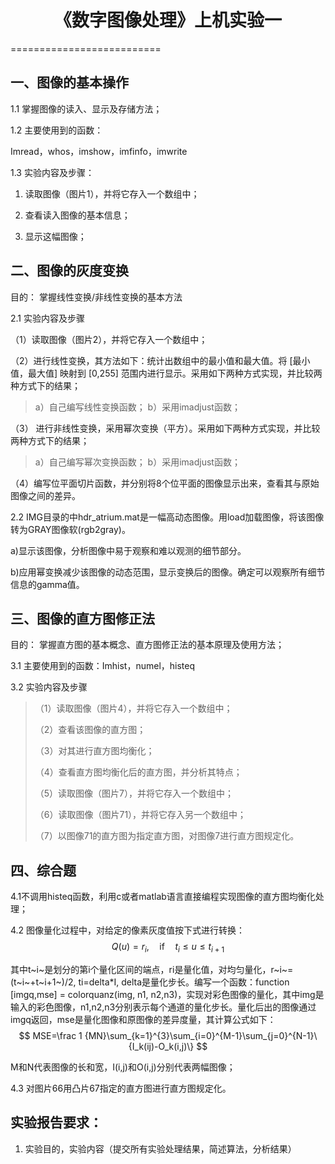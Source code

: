 <h1><center>《数字图像处理》上机实验一</center></h1>
==========================

## 一、图像的基本操作


1.1 掌握图像的读入、显示及存储方法；

1.2 主要使用到的函数：

Imread，whos，imshow，imfinfo，imwrite

1.3 实验内容及步骤：

1.  读取图像（图片1），并将它存入一个数组中；

2.  查看读入图像的基本信息；

3.  显示这幅图像；

## 二、图像的灰度变换


目的： 掌握线性变换/非线性变换的基本方法

2.1 实验内容及步骤

（1）读取图像（图片2），并将它存入一个数组中；

（2）进行线性变换，其方法如下：统计出数组中的最小值和最大值。将 [最小值，最大值] 映射到 [0,255] 范围内进行显示。采用如下两种方式实现，并比较两种方式下的结果；

> a）自己编写线性变换函数；
> b）采用imadjust函数；

（3）  进行非线性变换，采用幂次变换（平方）。采用如下两种方式实现，并比较两种方式下的结果；

> a）自己编写幂次变换函数；
> b）采用imadjust函数；
>
（4）编写位平面切片函数，并分别将8个位平面的图像显示出来，查看其与原始图像之间的差异。

2.2
IMG目录的中hdr\_atrium.mat是一幅高动态图像。用load加载图像，将该图像转为GRAY图像软(rgb2gray)。

a)显示该图像，分析图像中易于观察和难以观测的细节部分。

b)应用幂变换减少该图像的动态范围，显示变换后的图像。确定可以观察所有细节信息的gamma值。

## 三、图像的直方图修正法


目的： 掌握直方图的基本概念、直方图修正法的基本原理及使用方法；

3.1 主要使用到的函数：Imhist，numel，histeq

3.2 实验内容及步骤

> （1）读取图像（图片4），并将它存入一个数组中；
>
> （2）查看该图像的直方图；
>
> （3）对其进行直方图均衡化；
>
> （4）查看直方图均衡化后的直方图，并分析其特点；
>
> （5）读取图像（图片7），并将它存入一个数组中；
>
> （6）读取图像（图片71），并将它存入另一个数组中；
>
> （7）以图像71的直方图为指定直方图，对图像7进行直方图规定化。

## 四、综合题


4.1不调用histeq函数，利用c或者matlab语言直接编程实现图像的直方图均衡化处理；

4.2 图像量化过程中，对给定的像素灰度值按下式进行转换：
$$ Q(u)=r_i,\quad\text{if}\quad t_i\le u \le t_{i+1}$$

其中t~i~是划分的第i个量化区间的端点，ri是量化值，对均匀量化，r~i~=(t~i~+t~i+1~)/2, ti=delta\*I, delta是量化步长。编写一个函数：function [imgq,mse] = colorquanz(img, n1, n2,n3)，实现对彩色图像的量化，其中img是输入的彩色图像，n1,n2,n3分别表示每个通道的量化步长。量化后出的图像通过imgq返回，mse是量化图像和原图像的差异度量，其计算公式如下：
$$
MSE=\frac 1 {MN}\sum_{k=1}^{3}\sum_{i=0}^{M-1}\sum_{j=0}^{N-1}\{I_k(ij)-O_k(i,j)\}
$$

M和N代表图像的长和宽，I(i,j)和O(i,j)分别代表两幅图像；

4.3 对图片66用凸片67指定的直方图进行直方图规定化。

## 实验报告要求：


1. 实验目的，实验内容（提交所有实验处理结果，简述算法，分析结果）
